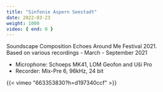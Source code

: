 ```yaml
---
title: "Sinfonie Aspern Seestadt"
date: 2022-03-23
weight: 1000
video: { end: 0 }
---
```

Soundscape Composition Echoes Around Me Festival 2021.  
Based on various recordings - March - September 2021

* Microphone: Schoeps MK41, LOM Geofon and Uši Pro
* Recorder: Mix-Pre 6, 96kHz, 24 bit
 
{{< vimeo "663353830?h=d197340ccf" >}}
